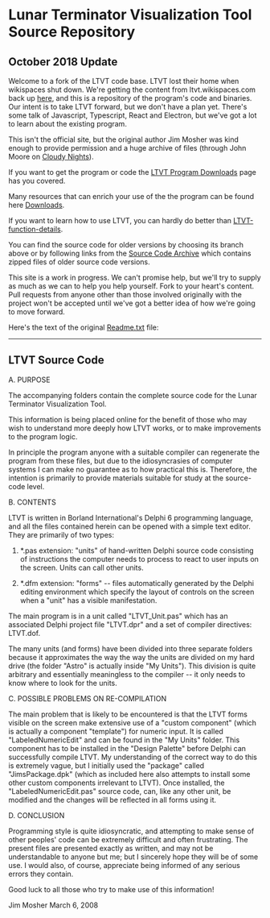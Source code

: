 # Lunar Terminator Visualization Tool Source Repository

## October 2018 Update 

Welcome to a fork of the LTVT code base.  LTVT lost their home when wikispaces shut down.  We're getting the content from ltvt.wikispaces.com back up [here](https://github.com/fermigas/ltvt/wiki), and this is a repository of the program's code and binaries.   Our intent is to take LTVT forward, but we don't have a plan yet.  There's some talk of Javascript, Typescript, React and Electron, but we've got a lot to learn about the existing program.  

This isn't the official site, but the original author Jim Mosher was kind enough to provide permission and a huge archive of files (through John Moore on [Cloudy Nights](https://www.cloudynights.com/topic/623894-long-term-status-of-lunar-terminator-visualization-tool/#entry8879915)). 

If you want to get the program or code the [LTVT Program Downloads](https://github.com/fermigas/ltvt/wiki/LTVT%20Download) page has you covered.  

Many resources that can enrich your use of the the program can be found here [Downloads](https://github.com/fermigas/ltvt/wiki/Downloads).  

If you want to learn how to use LTVT, you can hardly do better than [LTVT-function-details](https://github.com/fermigas/ltvt/wiki/LTVT-function-details).

You can find the source code for older versions by choosing its branch above or by following links from the  [Source Code Archive](https://github.com/fermigas/ltvt/wiki/Download%20Archive#source-code) which contains zipped files of older source code versions.  

This site is a work in progress.  We can't promise help, but we'll try to supply as much as we can to help you help yourself.  Fork to your heart's content.  Pull requests from anyone other than those involved originally with the project won't be accepted until we've got a better idea of how we're going to move forward.     

Here's the text of the original [Readme.txt](https://github.com/fermigas/ltvt/blob/master/ReadMe.txt) file:  

----------------
LTVT Source Code
----------------

A. PURPOSE

The accompanying folders contain the complete source code for the Lunar Terminator Visualization Tool.

This information is being placed online for the benefit of those who may wish to understand more deeply how LTVT works, or to make improvements to the program logic.

In principle the program anyone with a suitable compiler can regenerate the program from these files, but due to the idiosyncrasies of computer systems I can make no guarantee as to how practical this is.  Therefore, the intention is primarily to provide materials suitable for study at the source-code level.

B. CONTENTS

LTVT is written in Borland International's Delphi 6 programming language, and all the files contained herein can be opened with a simple text editor.  They are primarily of two types:

1. *.pas extension:  "units" of hand-written Delphi source code consisting of instructions the computer needs to process to react to user inputs on the screen. Units can call other units.

2. *.dfm extension:  "forms" -- files automatically generated by the Delphi editing environment which specify the layout of controls on the screen when a "unit" has a visible manifestation.

The main program is in a unit called "LTVT_Unit.pas" which has an associated Delphi project file "LTVT.dpr" and a set of compiler directives: LTVT.dof.

The many units (and forms) have been divided into three separate folders because it approximates the way the way the units are divided on my hard drive (the folder "Astro" is actually inside "My Units").  This division is quite arbitrary and essentially meaningless to the compiler -- it only needs to know where to look for the units.

C. POSSIBLE PROBLEMS ON RE-COMPILATION

The main problem that is likely to be encountered is that the LTVT forms visible on the screen make extensive use of a "custom component" (which is actually a component "template") for numeric input.  It is called "LabeledNumericEdit" and can be found in the "My Units" folder.  This component has to be installed in the "Design Palette" before Delphi can successfully compile LTVT.  My understanding of the correct way to do this is extremely vague, but I initially used the "package" called "JimsPackage.dpk" (which as included here also attempts to install some other custom components irrelevant to LTVT).  Once installed, the "LabeledNumericEdit.pas" source code, can, like any other unit, be modified and the changes will be reflected in all forms using it.

D. CONCLUSION

Programming style is quite idiosyncratic, and attempting to make sense of other peoples' code can be extremely difficult and often frustrating.  The present files are presented exactly as written, and may not be understandable to anyone but me; but I sincerely hope they will be of some use.  I would also, of course, appreciate being informed of any serious errors they contain.

Good luck to all those who try to make use of this information!  


Jim Mosher 
March 6, 2008
